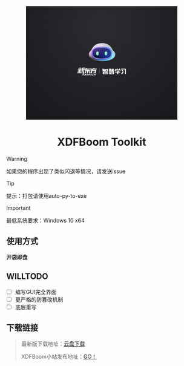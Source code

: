 <div align="center">
<a><img src="./Main/ico/封面.png" width="400" height="300" alt="XDFBoom Toolkit"></a>
</div>

<div align="center">

# XDFBoom Toolkit

</div>

> [!WARNING]
> 如果您的程序出现了类似闪退等情况，请发送issue

> [!TIP]
> 提示：打包请使用auto-py-to-exe

> [!IMPORTANT]  
> 最低系统要求：Windows 10 x64

## 使用方式

**开袋即食**

## WILLTODO
- [ ] 编写GUI完全界面
- [ ] 更严格的防篡改机制
- [ ] 底层重写
      
## 下载链接
> 最新版下载地址：[云盘下载](https://file2.xdfboom.com)
> 
> XDFBoom小站发布地址：[GO！](https://blog.xdfboom.com)